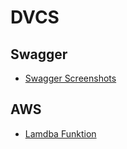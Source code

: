 # DVCS

## Swagger 
- [Swagger Screenshots](swagger.md)

## AWS 
- [Lamdba Funktion](gitOperationen.md)

